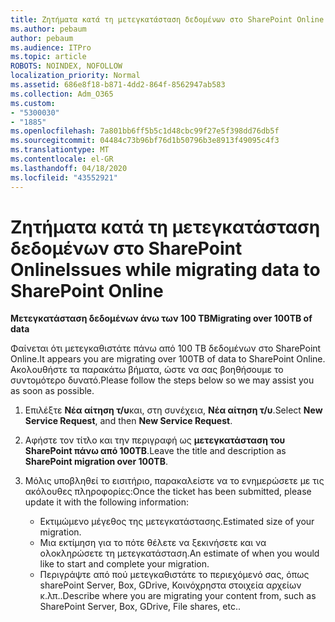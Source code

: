 ```yaml
---
title: Ζητήματα κατά τη μετεγκατάσταση δεδομένων στο SharePoint Online
ms.author: pebaum
author: pebaum
ms.audience: ITPro
ms.topic: article
ROBOTS: NOINDEX, NOFOLLOW
localization_priority: Normal
ms.assetid: 686e8f18-b871-4dd2-864f-8562947ab583
ms.collection: Adm_O365
ms.custom:
- "5300030"
- "1885"
ms.openlocfilehash: 7a801bb6ff5b5c1d48cbc99f27e5f398dd76db5f
ms.sourcegitcommit: 04484c73b96bf76d1b50796b3e8913f49095c4f3
ms.translationtype: MT
ms.contentlocale: el-GR
ms.lasthandoff: 04/18/2020
ms.locfileid: "43552921"
---
```

# <a name="issues-while-migrating-data-to-sharepoint-online"></a><span data-ttu-id="ee61c-102">Ζητήματα κατά τη μετεγκατάσταση δεδομένων στο SharePoint Online</span><span class="sxs-lookup"><span data-stu-id="ee61c-102">Issues while migrating data to SharePoint Online</span></span>

<span data-ttu-id="ee61c-103">**Μετεγκατάσταση δεδομένων άνω των 100 TB**</span><span class="sxs-lookup"><span data-stu-id="ee61c-103">**Migrating over 100TB of data**</span></span>

<span data-ttu-id="ee61c-104">Φαίνεται ότι μετεγκαθιστάτε πάνω από 100 TB δεδομένων στο SharePoint Online.</span><span class="sxs-lookup"><span data-stu-id="ee61c-104">It appears you are migrating over 100TB of data to SharePoint Online.</span></span> <span data-ttu-id="ee61c-105">Ακολουθήστε τα παρακάτω βήματα, ώστε να σας βοηθήσουμε το συντομότερο δυνατό.</span><span class="sxs-lookup"><span data-stu-id="ee61c-105">Please follow the steps below so we may assist you as soon as possible.</span></span> 

1. <span data-ttu-id="ee61c-106">Επιλέξτε **Νέα αίτηση τ/υ**και, στη συνέχεια, **Νέα αίτηση τ/υ**.</span><span class="sxs-lookup"><span data-stu-id="ee61c-106">Select **New Service Request**, and then **New Service Request**.</span></span> 
2. <span data-ttu-id="ee61c-107">Αφήστε τον τίτλο και την περιγραφή ως **μετεγκατάσταση του SharePoint πάνω από 100TB**.</span><span class="sxs-lookup"><span data-stu-id="ee61c-107">Leave the title and description as **SharePoint migration over 100TB**.</span></span>
3. <span data-ttu-id="ee61c-108">Μόλις υποβληθεί το εισιτήριο, παρακαλείστε να το ενημερώσετε με τις ακόλουθες πληροφορίες:</span><span class="sxs-lookup"><span data-stu-id="ee61c-108">Once the ticket has been submitted, please update it with the following information:</span></span> 

    - <span data-ttu-id="ee61c-109">Εκτιμώμενο μέγεθος της μετεγκατάστασης.</span><span class="sxs-lookup"><span data-stu-id="ee61c-109">Estimated size of your migration.</span></span>
    - <span data-ttu-id="ee61c-110">Μια εκτίμηση για το πότε θέλετε να ξεκινήσετε και να ολοκληρώσετε τη μετεγκατάσταση.</span><span class="sxs-lookup"><span data-stu-id="ee61c-110">An estimate of when you would like to start and complete your migration.</span></span>
    - <span data-ttu-id="ee61c-111">Περιγράψτε από πού μετεγκαθιστάτε το περιεχόμενό σας, όπως sharePoint Server, Box, GDrive, Κοινόχρηστα στοιχεία αρχείων κ.λπ..</span><span class="sxs-lookup"><span data-stu-id="ee61c-111">Describe where you are migrating your content from, such as SharePoint Server, Box, GDrive, File shares, etc..</span></span>
